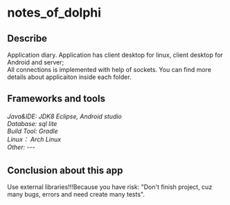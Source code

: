 # notes_of_dolphi

<h2>Describe</h2>
 Application diary. Application has client desktop for linux, client desktop for Android and server;<br>
 All connections is implemented with help of sockets. You can find more details about applicaiton inside each folder.

<h2>Frameworks and tools</h2>

<h6>
    Java&IDE: JDK8 Eclipse, Android studio<br>
    Database: sql lite <br>
    Build Tool: Gradle<br>
    Linux： Arch Linux<br>
    Other: ---<br>
</h6>


<h2>Conclusion about this app</h2>
      Use external libraries!!!Because you have risk: "Don't finish project, cuz many bugs, errors and need create many tests".
